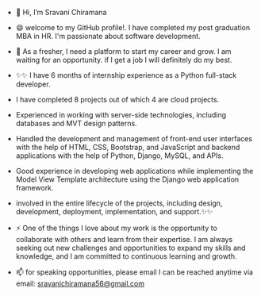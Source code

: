 
- 👋 Hi, I’m Sravani Chiramana
  
- 😄 welcome to my GitHub profile!. I have completed my post graduation MBA in HR. I'm passionate about software development.

- 🌱 As a fresher, I need a platform to start my career and grow. I am waiting for an opportunity. if I get a job I will definitely do my best.

- ✨✨ I have 6 months of internship experience as a Python full-stack developer.

- I have completed 8 projects out of which 4 are cloud projects.

- Experienced in working with server-side technologies, including databases and MVT design patterns.

- Handled the development and management of front-end user interfaces with the help of HTML, CSS, Bootstrap, and JavaScript and backend applications with the help of Python, Django, MySQL, and APIs.

- Good experience in developing web applications while implementing the Model View Template architecture using the Django web application framework.

- involved in the entire lifecycle of the projects, including design, development, deployment, implementation, and support.✨✨

- ⚡ One of the things I love about my work is the opportunity to collaborate with others and learn from their expertise. I am always seeking out new challenges and opportunities to expand my skills and
knowledge, and I am committed to continuous learning and growth.

- 📫 for speaking opportunities, please email I can be reached anytime via email: sravanichiramana56@gmail.com

